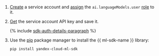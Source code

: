 1. [Create](../../iam/operations/sa/create.md) a service account and [assign](../../iam/operations/sa/assign-role-for-sa.md) the `ai.languageModels.user` [role](../../ai-studio/security/index.md#languageModels-user) to it.
1. [Get](../../iam/operations/authentication/manage-api-keys.md#create-api-key) the service account API key and save it.

    {% include [sdk-auth-details-paragraph](./sdk-auth-details-paragraph.md) %}
1. Use the [pip](https://pip.pypa.io/en/stable/) package manager to install the {{ ml-sdk-name }} library:

    ```bash
    pip install yandex-cloud-ml-sdk
    ```